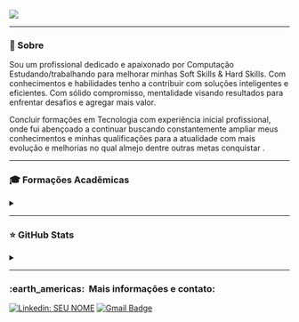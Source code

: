 
<br>

<div>
<img src="https://img.shields.io/static/v1?label=Overview&message=vanjeilson&color=f8efd4&style=for-the-badge&logo=GitHub" > 
</div>

<hr>

<div> </div>

<h3>📌 Sobre</h3>
<p>
Sou um profissional dedicado e apaixonado por Computação Estudando/trabalhando para melhorar minhas Soft Skills & Hard Skills. Com conhecimentos e habilidades tenho a contribuir com soluções inteligentes e eficientes. Com sólido compromisso, mentalidade visando resultados para enfrentar desafios e agregar mais valor.
</p>
<p>
Concluir formações em Tecnologia com experiência inicial profissional, onde fui abençoado a continuar buscando constantemente ampliar meus conhecimentos e minhas qualificações para a atualidade com mais evolução e melhorias no qual almejo dentre outras metas conquistar .
</p>  

<hr>

<h3>🎓 Formações Acadêmicas</h3>
<details align="left">
  <summary></summary> 

**Mestrado / Doutorado loanding ...**
- I - **Pós-Graduação de Banco de Dados e Business Intelligence - UNICSUL - Universidade Cruzeiro do Sul**

- II - **Graduação em Análise e Desenvolvimento de Sistemas - UNIP - Universidade Paulista**

- III - **Técnico em Desenvolvimento de Sistemas - IFB - Instituto Federal de Brasília**
  
**+  Licenças e certificados no Linkedin ☕.**

</details>

<hr>

<h3>⭐ GitHub Stats</h3>
<details align="left">
  <summary></summary> 

  <p align="center" href="https://github.com/Nosliejnav">
  <img height="180em" src="https://github-readme-stats.vercel.app/api?username=Nosliejnav&show_icons=true&title_color=783c00&text_color=af552e&icon_color=783c00&bg_color=f8efd4&cache_seconds=2300">
  </p>

  <div align="right">Made with ❤️ by <a href="https://github.com/Nosliejnav">Vanja</a>.</div>

</details>
<hr>

<div>
<h3> :earth_americas: &nbsp;Mais informações e contato: </h3> 

[![Linkedin: SEU NOME](https://img.shields.io/badge/-LinkedIn-blue?style=flat-square&logo=Linkedin&logoColor=white&link=https://www.linkedin.com/in/vanjeilson)](https://www.linkedin.com/in/vanjeilson)
[![Gmail Badge](https://img.shields.io/badge/-Microsoft_Outlook-006bed?style=flat-square&logo=Gmail&logoColor=white&link=mailto:SEU-EMAIL)](mailto:vanjeilson@hotmail.com)
</div>
  

